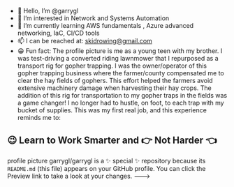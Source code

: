 - 👋 Hello, I’m @garrygl
- 👀 I’m interested in Network and Systems Automation 
- 🎒 I’m currently learning AWS fundamentals , Azure advanced networking, IaC, CI/CD tools
- 📫 I can be reached at: skidrowing@gmail.com
- 😁 Fun fact: The profile picture is me as a young teen with my brother. I was test-driving a converted riding lawnmower that I repurposed as a transport rig for gopher trapping. I was the owner/operator of this gopher trapping business where the farmer/county compensated me to clear the hay fields of gophers. This effort helped the farmers avoid extensive machinery damage when harvesting their hay crops. The addition of this rig for transportation to my gopher traps in the fields was a game changer! I no longer had to hustle, on foot, to each trap with my bucket of supplies. This was my first real job, and this experience reminds me to:
## 😉 Learn to Work Smarter and 👉 Not Harder 👈
profile picture
garrygl/garrygl is a ✨ special ✨ repository because its `README.md` (this file) appears on your GitHub profile.
You can click the Preview link to take a look at your changes.
--->

